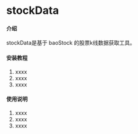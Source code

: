 # stockData

#### 介绍
stockData是基于 baoStock 的股票k线数据获取工具。

#### 安装教程
1. xxxx
2. xxxx
3. xxxx

#### 使用说明
1. xxxx
2. xxxx
3. xxxx
